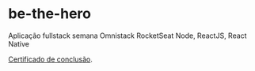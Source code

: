 # be-the-hero

Aplicação fullstack semana Omnistack RocketSeat
Node, ReactJS, React Native 

[Certificado de conclusão](https://github.com/isadoravs/be-the-hero/blob/master/certificadoOmniStack.pdf).
